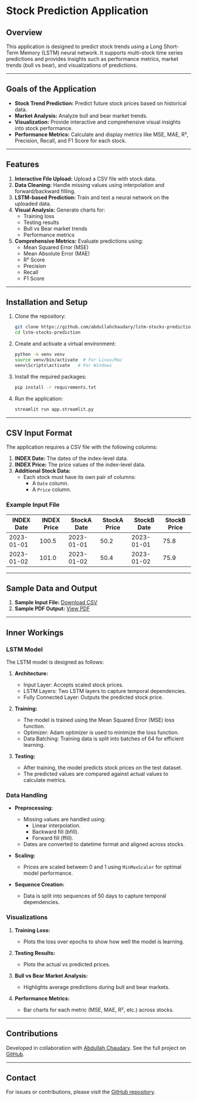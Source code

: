 # Stock Prediction Application

## Overview
This application is designed to predict stock trends using a Long Short-Term Memory (LSTM) neural network. It supports multi-stock time series predictions and provides insights such as performance metrics, market trends (bull vs bear), and visualizations of predictions.

---

## Goals of the Application

- **Stock Trend Prediction:** Predict future stock prices based on historical data.
- **Market Analysis:** Analyze bull and bear market trends.
- **Visualization:** Provide interactive and comprehensive visual insights into stock performance.
- **Performance Metrics:** Calculate and display metrics like MSE, MAE, R², Precision, Recall, and F1 Score for each stock.

---

## Features

1. **Interactive File Upload:** Upload a CSV file with stock data.
2. **Data Cleaning:** Handle missing values using interpolation and forward/backward filling.
3. **LSTM-based Prediction:** Train and test a neural network on the uploaded data.
4. **Visual Analysis:** Generate charts for:
   - Training loss
   - Testing results
   - Bull vs Bear market trends
   - Performance metrics
5. **Comprehensive Metrics:** Evaluate predictions using:
   - Mean Squared Error (MSE)
   - Mean Absolute Error (MAE)
   - R² Score
   - Precision
   - Recall
   - F1 Score

---

## Installation and Setup

1. Clone the repository:
   ```bash
   git clone https://github.com/abdullahchaudary/lstm-stocks-prediction.git
   cd lstm-stocks-prediction
   ```

2. Create and activate a virtual environment:
   ```bash
   python -m venv venv
   source venv/bin/activate  # For Linux/Mac
   venv\Scripts\activate   # For Windows
   ```

3. Install the required packages:
   ```bash
   pip install -r requirements.txt
   ```

4. Run the application:
   ```bash
   streamlit run app.streamlit.py
   ```

---

## CSV Input Format
The application requires a CSV file with the following columns:

1. **INDEX Date:** The dates of the index-level data.
2. **INDEX Price:** The price values of the index-level data.
3. **Additional Stock Data:**
   - Each stock must have its own pair of columns:
     - A `Date` column.
     - A `Price` column.

### Example Input File
| INDEX Date  | INDEX Price | StockA Date | StockA Price | StockB Date | StockB Price |
|-------------|-------------|-------------|--------------|-------------|--------------|
| 2023-01-01  | 100.5       | 2023-01-01  | 50.2         | 2023-01-01  | 75.8         |
| 2023-01-02  | 101.0       | 2023-01-02  | 50.4         | 2023-01-02  | 75.9         |

---

## Sample Data and Output

1. **Sample Input File:** [Download CSV](https://github.com/abdullahchaudary/lstm-stocks-prediction/blob/main/sample_index.csv)
2. **Sample PDF Output:** [View PDF](https://github.com/abdullahchaudary/lstm-stocks-prediction/blob/main/sample_output.pdf)

---

## Inner Workings

### LSTM Model
The LSTM model is designed as follows:

1. **Architecture:**
   - Input Layer: Accepts scaled stock prices.
   - LSTM Layers: Two LSTM layers to capture temporal dependencies.
   - Fully Connected Layer: Outputs the predicted stock price.

2. **Training:**
   - The model is trained using the Mean Squared Error (MSE) loss function.
   - Optimizer: Adam optimizer is used to minimize the loss function.
   - Data Batching: Training data is split into batches of 64 for efficient learning.

3. **Testing:**
   - After training, the model predicts stock prices on the test dataset.
   - The predicted values are compared against actual values to calculate metrics.

### Data Handling

- **Preprocessing:**
  - Missing values are handled using:
    - Linear interpolation.
    - Backward fill (bfill).
    - Forward fill (ffill).
  - Dates are converted to datetime format and aligned across stocks.

- **Scaling:**
  - Prices are scaled between 0 and 1 using `MinMaxScaler` for optimal model performance.

- **Sequence Creation:**
  - Data is split into sequences of 50 days to capture temporal dependencies.

### Visualizations

1. **Training Loss:**
   - Plots the loss over epochs to show how well the model is learning.

2. **Testing Results:**
   - Plots the actual vs predicted prices.

3. **Bull vs Bear Market Analysis:**
   - Highlights average predictions during bull and bear markets.

4. **Performance Metrics:**
   - Bar charts for each metric (MSE, MAE, R², etc.) across stocks.

---

## Contributions
Developed in collaboration with [Abdullah Chaudary](https://abchaudary.me). See the full project on [GitHub](https://github.com/abdullahchaudary/lstm-stocks-prediction).

---

## Contact
For issues or contributions, please visit the [GitHub repository](https://github.com/abdullahchaudary/lstm-stocks-prediction).
